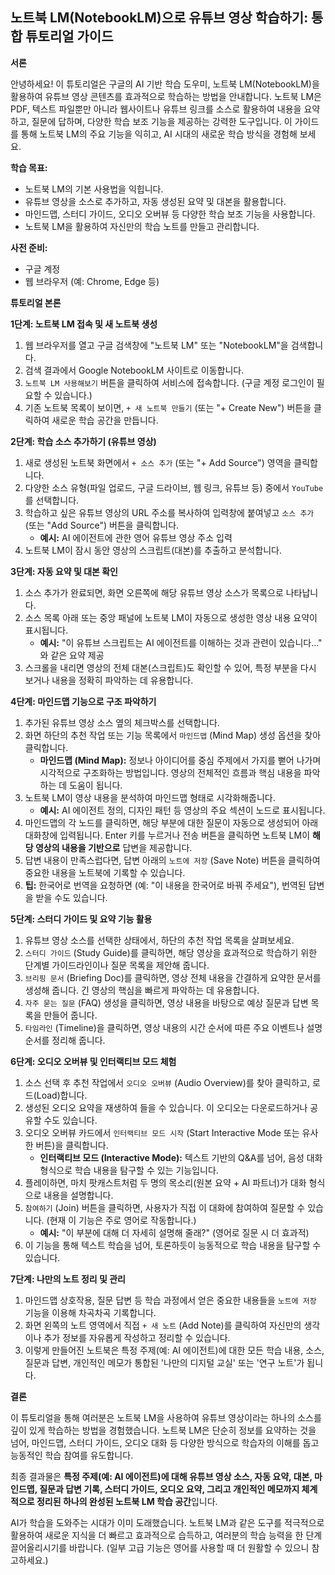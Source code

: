 ## 노트북 LM(NotebookLM)으로 유튜브 영상 학습하기: 통합 튜토리얼 가이드

**서론**

안녕하세요! 이 튜토리얼은 구글의 AI 기반 학습 도우미, 노트북 LM(NotebookLM)을 활용하여 유튜브 영상 콘텐츠를 효과적으로 학습하는 방법을 안내합니다. 노트북 LM은 PDF, 텍스트 파일뿐만 아니라 웹사이트나 유튜브 링크를 소스로 활용하여 내용을 요약하고, 질문에 답하며, 다양한 학습 보조 기능을 제공하는 강력한 도구입니다. 이 가이드를 통해 노트북 LM의 주요 기능을 익히고, AI 시대의 새로운 학습 방식을 경험해 보세요.

**학습 목표:**

*   노트북 LM의 기본 사용법을 익힙니다.
*   유튜브 영상을 소스로 추가하고, 자동 생성된 요약 및 대본을 활용합니다.
*   마인드맵, 스터디 가이드, 오디오 오버뷰 등 다양한 학습 보조 기능을 사용합니다.
*   노트북 LM을 활용하여 자신만의 학습 노트를 만들고 관리합니다.

**사전 준비:**

*   구글 계정
*   웹 브라우저 (예: Chrome, Edge 등)

**튜토리얼 본론**

**1단계: 노트북 LM 접속 및 새 노트북 생성**

1.  웹 브라우저를 열고 구글 검색창에 "노트북 LM" 또는 "NotebookLM"을 검색합니다.
2.  검색 결과에서 Google NotebookLM 사이트로 이동합니다.
3.  `노트북 LM 사용해보기` 버튼을 클릭하여 서비스에 접속합니다. (구글 계정 로그인이 필요할 수 있습니다.)
4.  기존 노트북 목록이 보이면, `+ 새 노트북 만들기` (또는 "+ Create New") 버튼을 클릭하여 새로운 학습 공간을 만듭니다.

**2단계: 학습 소스 추가하기 (유튜브 영상)**

1.  새로 생성된 노트북 화면에서 `+ 소스 추가` (또는 "+ Add Source") 영역을 클릭합니다.
2.  다양한 소스 유형(파일 업로드, 구글 드라이브, 웹 링크, 유튜브 등) 중에서 `YouTube`를 선택합니다.
3.  학습하고 싶은 유튜브 영상의 URL 주소를 복사하여 입력창에 붙여넣고 `소스 추가` (또는 "Add Source") 버튼을 클릭합니다.
    *   **예시:** AI 에이전트에 관한 영어 유튜브 영상 주소 입력
4.  노트북 LM이 잠시 동안 영상의 스크립트(대본)를 추출하고 분석합니다.

**3단계: 자동 요약 및 대본 확인**

1.  소스 추가가 완료되면, 화면 오른쪽에 해당 유튜브 영상 소스가 목록으로 나타납니다.
2.  소스 목록 아래 또는 중앙 패널에 노트북 LM이 자동으로 생성한 영상 내용 요약이 표시됩니다.
    *   **예시:** "이 유튜브 스크립트는 AI 에이전트를 이해하는 것과 관련이 있습니다..." 와 같은 요약 제공
3.  스크롤을 내리면 영상의 전체 대본(스크립트)도 확인할 수 있어, 특정 부분을 다시 보거나 내용을 정확히 파악하는 데 유용합니다.

**4단계: 마인드맵 기능으로 구조 파악하기**

1.  추가된 유튜브 영상 소스 옆의 체크박스를 선택합니다.
2.  화면 하단의 추천 작업 또는 기능 목록에서 `마인드맵` (Mind Map) 생성 옵션을 찾아 클릭합니다.
    *   **마인드맵 (Mind Map):** 정보나 아이디어를 중심 주제에서 가지를 뻗어 나가며 시각적으로 구조화하는 방법입니다. 영상의 전체적인 흐름과 핵심 내용을 파악하는 데 도움이 됩니다.
3.  노트북 LM이 영상 내용을 분석하여 마인드맵 형태로 시각화해줍니다.
    *   **예시:** AI 에이전트 정의, 디자인 패턴 등 영상의 주요 섹션이 노드로 표시됩니다.
4.  마인드맵의 각 노드를 클릭하면, 해당 부분에 대한 질문이 자동으로 생성되어 아래 대화창에 입력됩니다. Enter 키를 누르거나 전송 버튼을 클릭하면 노트북 LM이 **해당 영상의 내용을 기반으로** 답변을 제공합니다.
5.  답변 내용이 만족스럽다면, 답변 아래의 `노트에 저장` (Save Note) 버튼을 클릭하여 중요한 내용을 노트북에 기록할 수 있습니다.
6.  **팁:** 한국어로 번역을 요청하면 (예: "이 내용을 한국어로 바꿔 주세요"), 번역된 답변을 받을 수도 있습니다.

**5단계: 스터디 가이드 및 요약 기능 활용**

1.  유튜브 영상 소스를 선택한 상태에서, 하단의 추천 작업 목록을 살펴보세요.
2.  `스터디 가이드` (Study Guide)를 클릭하면, 해당 영상을 효과적으로 학습하기 위한 단계별 가이드라인이나 질문 목록을 제안해 줍니다.
3.  `브리핑 문서` (Briefing Doc)를 클릭하면, 영상 전체 내용을 간결하게 요약한 문서를 생성해 줍니다. 긴 영상의 핵심을 빠르게 파악하는 데 유용합니다.
4.  `자주 묻는 질문` (FAQ) 생성을 클릭하면, 영상 내용을 바탕으로 예상 질문과 답변 목록을 만들어 줍니다.
5.  `타임라인` (Timeline)을 클릭하면, 영상 내용의 시간 순서에 따른 주요 이벤트나 설명 순서를 정리해 줍니다.

**6단계: 오디오 오버뷰 및 인터랙티브 모드 체험**

1.  소스 선택 후 추천 작업에서 `오디오 오버뷰` (Audio Overview)를 찾아 클릭하고, 로드(Load)합니다.
2.  생성된 오디오 요약을 재생하여 들을 수 있습니다. 이 오디오는 다운로드하거나 공유할 수도 있습니다.
3.  오디오 오버뷰 카드에서 `인터랙티브 모드 시작` (Start Interactive Mode 또는 유사한 버튼)을 클릭합니다.
    *   **인터랙티브 모드 (Interactive Mode):** 텍스트 기반의 Q&A를 넘어, 음성 대화 형식으로 학습 내용을 탐구할 수 있는 기능입니다.
4.  플레이하면, 마치 팟캐스트처럼 두 명의 목소리(원본 요약 + AI 파트너)가 대화 형식으로 내용을 설명합니다.
5.  `참여하기` (Join) 버튼을 클릭하면, 사용자가 직접 이 대화에 참여하여 질문할 수 있습니다. (현재 이 기능은 주로 영어로 작동합니다.)
    *   **예시:** "이 부분에 대해 더 자세히 설명해 줄래?" (영어로 질문 시 더 효과적)
6.  이 기능을 통해 텍스트 학습을 넘어, 토론하듯이 능동적으로 학습 내용을 탐구할 수 있습니다.

**7단계: 나만의 노트 정리 및 관리**

1.  마인드맵 상호작용, 질문 답변 등 학습 과정에서 얻은 중요한 내용들을 `노트에 저장` 기능을 이용해 차곡차곡 기록합니다.
2.  화면 왼쪽의 노트 영역에서 직접 `+ 새 노트` (Add Note)를 클릭하여 자신만의 생각이나 추가 정보를 자유롭게 작성하고 정리할 수 있습니다.
3.  이렇게 만들어진 노트북은 특정 주제(예: AI 에이전트)에 대한 모든 학습 내용, 소스, 질문과 답변, 개인적인 메모가 통합된 '나만의 디지털 교실' 또는 '연구 노트'가 됩니다.

**결론**

이 튜토리얼을 통해 여러분은 노트북 LM을 사용하여 유튜브 영상이라는 하나의 소스를 깊이 있게 학습하는 방법을 경험했습니다. 노트북 LM은 단순히 정보를 요약하는 것을 넘어, 마인드맵, 스터디 가이드, 오디오 대화 등 다양한 방식으로 학습자의 이해를 돕고 능동적인 학습 참여를 유도합니다.

최종 결과물은 **특정 주제(예: AI 에이전트)에 대해 유튜브 영상 소스, 자동 요약, 대본, 마인드맵, 질문과 답변 기록, 스터디 가이드, 오디오 요약, 그리고 개인적인 메모까지 체계적으로 정리된 하나의 완성된 노트북 LM 학습 공간**입니다.

AI가 학습을 도와주는 시대가 이미 도래했습니다. 노트북 LM과 같은 도구를 적극적으로 활용하여 새로운 지식을 더 빠르고 효과적으로 습득하고, 여러분의 학습 능력을 한 단계 끌어올리시기를 바랍니다. (일부 고급 기능은 영어를 사용할 때 더 원활할 수 있으니 참고하세요.)